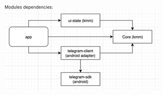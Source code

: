Modules dependencies:
![Modules dependencies](https://github.com/telefeed/android/blob/main/readme/modules.png?raw=true)